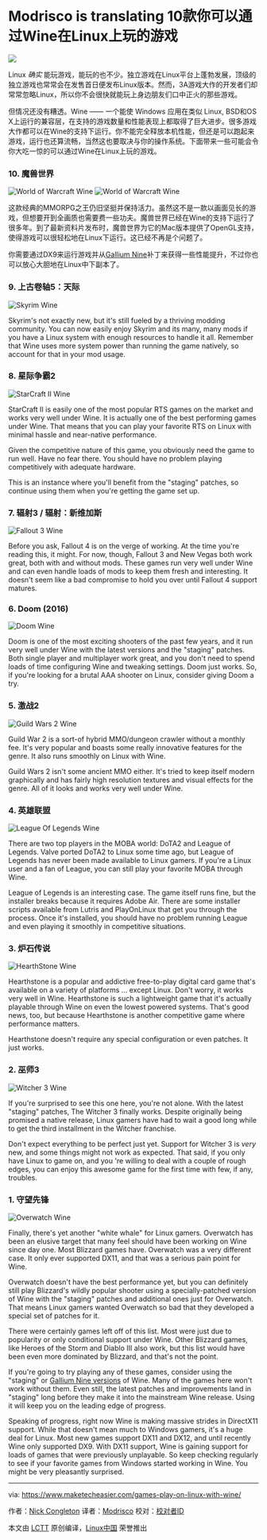Modrisco is translating
10款你可以通过Wine在Linux上玩的游戏
======
![](https://www.maketecheasier.com/assets/uploads/2017/09/wine-games-feat.jpg)

Linux _确实_ 能玩游戏，能玩的也不少。独立游戏在Linux平台上蓬勃发展，顶级的独立游戏也常常会在发售首日便发布Linux版本。然而，3A游戏大作的开发者们却常常忽略Linux，所以你不会很快就能玩上身边朋友们口中正火的那些游戏。

但情况还没有糟透。Wine —— 一个能使 Windows 应用在类似 Linux, BSD和OS X上运行的兼容层，在支持的游戏数量和性能表现上都取得了巨大进步。很多游戏大作都可以在Wine的支持下运行。你不能完全释放本机性能，但还是可以跑起来游戏，运行也还算流畅，当然这也要取决与你的操作系统。下面带来一些可能会令你大吃一惊的可以通过Wine在Linux上玩的游戏。

### 10. 魔兽世界

![World of Warcraft Wine][1]
![World of Warcraft Wine][1]

这款经典的MMORPG之王仍旧坚挺并保持活力。虽然这不是一款以画面见长的游戏，但想要开到全画质也需要费一些功夫。魔兽世界已经在Wine的支持下运行了很多年。到了最新资料片发布时，魔兽世界为它的Mac版本提供了OpenGL支持，使得游戏可以很轻松地在Linux下运行。这已经不再是个问题了。

你需要通过DX9来运行游戏并从[Gallium Nine][2]补丁来获得一些性能提升，不过你也可以放心大胆地在Linux中下副本了。

### 9. 上古卷轴5：天际

![Skyrim Wine][3]

Skyrim's not exactly new, but it's still fueled by a thriving modding community. You can now easily enjoy Skyrim and its many, many mods if you have a Linux system with enough resources to handle it all. Remember that Wine uses more system power than running the game natively, so account for that in your mod usage.

### 8. 星际争霸2

![StarCraft II Wine][4]

StarCraft II is easily one of the most popular RTS games on the market and works very well under Wine. It is actually one of the best performing games under Wine. That means that you can play your favorite RTS on Linux with minimal hassle and near-native performance.

Given the competitive nature of this game, you obviously need the game to run well. Have no fear there. You should have no problem playing competitively with adequate hardware.

This is an instance where you'll benefit from the "staging" patches, so continue using them when you're getting the game set up.

### 7. 辐射3 / 辐射：新维加斯

![Fallout 3 Wine][5]

Before you ask, Fallout 4 is on the verge of working. At the time you're reading this, it might. For now, though, Fallout 3 and New Vegas both work great, both with and without mods. These games run very well under Wine and can even handle loads of mods to keep them fresh and interesting. It doesn't seem like a bad compromise to hold you over until Fallout 4 support matures.

### 6. Doom (2016)

![Doom Wine][6]

Doom is one of the most exciting shooters of the past few years, and it run very well under Wine with the latest versions and the "staging" patches. Both single player and multiplayer work great, and you don't need to spend loads of time configuring Wine and tweaking settings. Doom just works. So, if you're looking for a brutal AAA shooter on Linux, consider giving Doom a try.

### 5. 激战2

![Guild Wars 2 Wine][7]

Guild War 2 is a sort-of hybrid MMO/dungeon crawler without a monthly fee. It's very popular and boasts some really innovative features for the genre. It also runs smoothly on Linux with Wine.

Guild Wars 2 isn't some ancient MMO either. It's tried to keep itself modern graphically and has fairly high resolution textures and visual effects for the genre. All of it looks and works very well under Wine.

### 4. 英雄联盟

![League Of Legends Wine][8]

There are two top players in the MOBA world: DoTA2 and League of Legends. Valve ported DoTA2 to Linux some time ago, but League of Legends has never been made available to Linux gamers. If you're a Linux user and a fan of League, you can still play your favorite MOBA through Wine.

League of Legends is an interesting case. The game itself runs fine, but the installer breaks because it requires Adobe Air. There are some installer scripts available from Lutris and PlayOnLinux that get you through the process. Once it's installed, you should have no problem running League and even playing it smoothly in competitive situations.

### 3. 炉石传说

![HearthStone Wine][9]

Hearthstone is a popular and addictive free-to-play digital card game that's available on a variety of platforms … except Linux. Don't worry, it works very well in Wine. Hearthstone is such a lightweight game that it's actually playable through Wine on even the lowest powered systems. That's good news, too, but because Hearthstone is another competitive game where performance matters.

Hearthstone doesn't require any special configuration or even patches. It just works.

### 2. 巫师3

![Witcher 3 Wine][10]

If you're surprised to see this one here, you're not alone. With the latest "staging" patches, The Witcher 3 finally works. Despite originally being promised a native release, Linux gamers have had to wait a good long while to get the third installment in the Witcher franchise.

Don't expect everything to be perfect just yet. Support for Witcher 3 is _very_ new, and some things might not work as expected. That said, if you only have Linux to game on, and you 're willing to deal with a couple of rough edges, you can enjoy this awesome game for the first time with few, if any, troubles.

### 1. 守望先锋

![Overwatch Wine][11]

Finally, there's yet another "white whale" for Linux gamers. Overwatch has been an elusive target that many feel should have been working on Wine since day one. Most Blizzard games have. Overwatch was a very different case. It only ever supported DX11, and that was a serious pain point for Wine.

Overwatch doesn't have the best performance yet, but you can definitely still play Blizzard's wildly popular shooter using a specially-patched version of Wine with the "staging" patches and additional ones just for Overwatch. That means Linux gamers wanted Overwatch so bad that they developed a special set of patches for it.

There were certainly games left off of this list. Most were just due to popularity or only conditional support under Wine. Other Blizzard games, like Heroes of the Storm and Diablo III also work, but this list would have been even more dominated by Blizzard, and that's not the point.

If you're going to try playing any of these games, consider using the "staging" or [Gallium Nine versions][2] of Wine. Many of the games here won't work without them. Even still, the latest patches and improvements land in "staging" long before they make it into the mainstream Wine release. Using it will keep you on the leading edge of progress.

Speaking of progress, right now Wine is making massive strides in DirectX11 support. While that doesn't mean much to Windows gamers, it's a huge deal for Linux. Most new games support DX11 and DX12, and until recently Wine only supported DX9. With DX11 support, Wine is gaining support for loads of games that were previously unplayable. So keep checking regularly to see if your favorite games from Windows started working in Wine. You might be very pleasantly surprised.

--------------------------------------------------------------------------------

via: https://www.maketecheasier.com/games-play-on-linux-with-wine/

作者：[Nick Congleton][a]
译者：[Modrisco](https://github.com/Modrisco)
校对：[校对者ID](https://github.com/校对者ID)

本文由 [LCTT](https://github.com/LCTT/TranslateProject) 原创编译，[Linux中国](https://linux.cn/) 荣誉推出

[a]:https://www.maketecheasier.com/author/nickcongleton/
[1]:https://www.maketecheasier.com/assets/uploads/2017/09/wow.jpg (World of Warcraft Wine)
[2]:https://www.maketecheasier.com/install-wine-gallium-nine-linux
[3]:https://www.maketecheasier.com/assets/uploads/2017/09/skyrim.jpg (Skyrim Wine)
[4]:https://www.maketecheasier.com/assets/uploads/2017/09/sc2.jpg (StarCraft II Wine)
[5]:https://www.maketecheasier.com/assets/uploads/2017/09/Fallout_3.jpg (Fallout 3 Wine)
[6]:https://www.maketecheasier.com/assets/uploads/2017/09/doom.jpg (Doom Wine)
[7]:https://www.maketecheasier.com/assets/uploads/2017/09/gw2.jpg (Guild Wars 2 Wine)
[8]:https://www.maketecheasier.com/assets/uploads/2017/09/League_of_legends.jpg (League Of Legends Wine)
[9]:https://www.maketecheasier.com/assets/uploads/2017/09/HearthStone.jpg (HearthStone Wine)
[10]:https://www.maketecheasier.com/assets/uploads/2017/09/witcher3.jpg (Witcher 3 Wine)
[11]:https://www.maketecheasier.com/assets/uploads/2017/09/Overwatch.jpg (Overwatch Wine)
